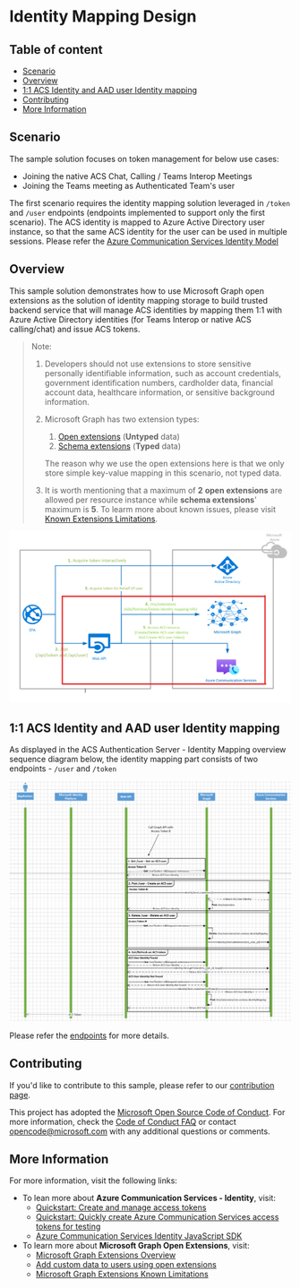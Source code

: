 # Identity Mapping Design

## Table of content

- [Scenario](#scenario)
- [Overview](#overview)
- [1:1 ACS Identity and AAD user Identity mapping](#11-acs-identity-and-aad-user-identity-mapping)
- [Contributing](#contributing)
- [More Information](#more-information)

## Scenario

The sample solution focuses on token management for below use cases:
- Joining the native ACS Chat, Calling / Teams Interop Meetings
- Joining the Teams meeting as Authenticated Team's user

The first scenario requires the identity mapping solution leveraged in `/token` and `/user` endpoints (endpoints implemented to support only the first scenario). The ACS identity is mapped to Azure Active Directory user instance, so that the same ACS identity for the user can be used in multiple sessions. Please refer the  [Azure Communication Services Identity Model](https://docs.microsoft.com/azure/communication-services/concepts/identity-model)

## Overview

This sample solution demonstrates how to use Microsoft Graph open extensions as the solution of identity mapping storage to build trusted backend service that will manage ACS identities by mapping them 1:1 with Azure Active Directory identities (for Teams Interop or native ACS calling/chat) and issue ACS tokens.

> Note: 
> 1. Developers should not use extensions to store sensitive personally identifiable information, such as account credentials, government identification numbers, cardholder data, financial account data, healthcare information, or sensitive background information.
>
> 2. Microsoft Graph has two extension types: 
>    1. [Open extensions](https://docs.microsoft.com/graph/extensibility-overview#open-extensions)  (**Untyped** data)
>    2. [Schema extensions](https://docs.microsoft.com/graph/extensibility-overview#schema-extensions) (**Typed** data)
>
>    The reason why we use the open extensions here is that we only store simple key-value mapping in this scenario, not typed data.
>
> 3. It is worth mentioning that a maximum of **2** **open extensions** are allowed per resource instance while **schema extensions**' maximum is **5**. To learm more about known issues, please visit [Known Extensions Limitations](https://docs.microsoft.com/graph/known-issues#extensions).

![ ACS Authentication Server - Identity Mapping Flow](../images/ACS-Authentication-Server-Sample_Identity-Mapping-Flow.png)

## 1:1 ACS Identity and AAD user Identity mapping

As displayed in the ACS Authentication Server - Identity Mapping overview sequence diagram below, the identity mapping part consists of two endpoints - `/user` and `/token`

![ACS Authentication Server - Identity Mapping Sequence Diagram](../images/ACS-Authentication-Server-Sample_Identity-Mapping-Sequence.png)

Please refer the [endpoints](./endpoint-and-responses.md) for more details.

## Contributing

If you'd like to contribute to this sample, please refer to our [contribution page](../../CONTRIBUTING.md).

This project has adopted the [Microsoft Open Source Code of Conduct](https://opensource.microsoft.com/codeofconduct/). For more information, check the [Code of Conduct FAQ](https://opensource.microsoft.com/codeofconduct/faq/) or contact [opencode@microsoft.com](mailto:opencode@microsoft.com) with any additional questions or comments.

## More Information

For more information, visit the following links:

- To lean more about **Azure Communication Services - Identity**, visit:
  - [Quickstart: Create and manage access tokens](https://docs.microsoft.com/azure/communication-services/quickstarts/access-tokens?pivots=programming-language-javascript)
  - [Quickstart: Quickly create Azure Communication Services access tokens for testing](https://docs.microsoft.com/azure/communication-services/quickstarts/identity/quick-create-identity)
  - [Azure Communication Services Identity JavaScript SDK](https://azuresdkdocs.blob.core.windows.net/$web/javascript/azure-communication-identity/1.0.0/index.html)
- To learn more about **Microsoft Graph Open Extensions**, visit:
  - [Microsoft Graph Extensions Overview](https://docs.microsoft.com/graph/extensibility-overview)
  - [Add custom data to users using open extensions](https://docs.microsoft.com/graph/extensibility-open-users)
  - [Microsoft Graph Extensions Known Limitations](https://docs.microsoft.com/graph/known-issues#extensions)

